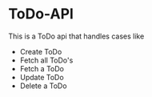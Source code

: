 # ToDo-API
This is a ToDo api that handles cases like 
- Create ToDo
- Fetch all ToDo's
- Fetch a ToDo
- Update ToDo
- Delete a ToDo

